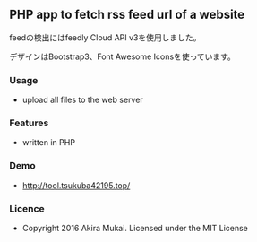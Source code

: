 ## PHP app to fetch rss feed url of a website

feedの検出にはfeedly Cloud API v3を使用しました。

デザインはBootstrap3、Font Awesome Iconsを使っています。


### Usage

  - upload all files to the web server


### Features

  - written in PHP


### Demo

  - http://tool.tsukuba42195.top/


### Licence

  - Copyright 2016 Akira Mukai. Licensed under the MIT License
